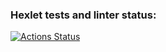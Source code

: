 ### Hexlet tests and linter status:
[![Actions Status](https://github.com/AnisimoffA/python-project-49/workflows/hexlet-check/badge.svg)](https://github.com/AnisimoffA/python-project-49/actions)